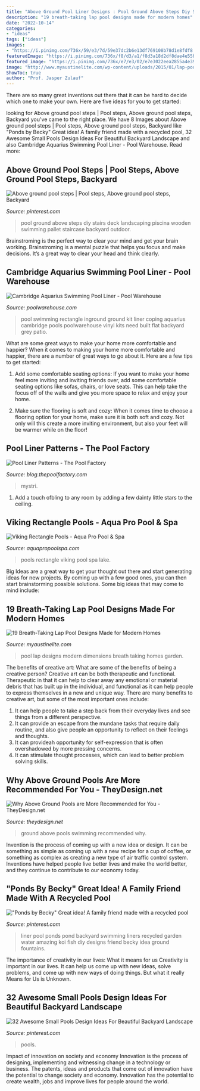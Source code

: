 ```yaml
---
title: "Above Ground Pool Liner Designs : Pool Ground Above Steps Diy Stairs Deck Landscaping Piscina Wooden Swimming Pallet Staircase Backyard Outdoor"
description: "19 breath-taking lap pool designs made for modern homes"
date: "2022-10-14"
categories:
- "ideas"
tags: ["ideas"]
images:
- "https://i.pinimg.com/736x/59/e3/7d/59e37dc2b6e13df769108b78d1e8fdf8.jpg"
featuredImage: "https://i.pinimg.com/736x/f8/d3/a1/f8d3a18d2df8dae4e55b6c61976282b8--pond-ideas-backyard-ideas.jpg"
featured_image: "https://i.pinimg.com/736x/e7/e3/02/e7e3022eea2855a4e3987d20f045c488.jpg"
image: "http://www.myaustinelite.com/wp-content/uploads/2015/01/lap-pool-designs-with-patio.jpg"
ShowToc: true
author: "Prof. Jasper Zulauf"
---
```



There are so many great inventions out there that it can be hard to decide which one to make your own. Here are five ideas for you to get started: 

	

		
looking for Above ground pool steps | Pool steps, Above ground pool steps, Backyard you've came to the right place. We have 8 Images about Above ground pool steps | Pool steps, Above ground pool steps, Backyard like &quot;Ponds by Becky&quot; Great idea! A family friend made with a recycled pool, 32 Awesome Small Pools Design Ideas For Beautiful Backyard Landscape and also Cambridge Aquarius Swimming Pool Liner - Pool Warehouse. Read more:
		
    
## Above Ground Pool Steps | Pool Steps, Above Ground Pool Steps, Backyard

<img loading=lazy src="https://i.pinimg.com/736x/e7/e3/02/e7e3022eea2855a4e3987d20f045c488.jpg" onerror="this.onerror=null;this.src='https://tse3.mm.bing.net/th?id=OIP.lNNbvcmB9IMpGe3fKwjemQHaJ3&amp;pid=15.1';" alt="Above ground pool steps | Pool steps, Above ground pool steps, Backyard">

_Source: pinterest.com_

>pool ground above steps diy stairs deck landscaping piscina wooden swimming pallet staircase backyard outdoor. 

	

Brainstroming is the perfect way to clear your mind and get your brain working. Brainstroming is a mental puzzle that helps you focus and make decisions. It’s a great way to clear your head and think clearly.

    
## Cambridge Aquarius Swimming Pool Liner - Pool Warehouse

<img loading=lazy src="https://poolwarehouse.com/wp-content/uploads/2018/06/inground-swimming-pool-abercrombie-family-03-1100x667.jpg?_t=1532909242" onerror="this.onerror=null;this.src='https://tse2.mm.bing.net/th?id=OIP.O1U_5HGm6X0GrLUlM0f8IwHaEf&amp;pid=15.1';" alt="Cambridge Aquarius Swimming Pool Liner - Pool Warehouse">

_Source: poolwarehouse.com_

>pool swimming rectangle inground ground kit liner coping aquarius cambridge pools poolwarehouse vinyl kits need built flat backyard grey patio. 

	

What are some great ways to make your home more comfortable and happier?
When it comes to making your home more comfortable and happier, there are a number of great ways to go about it. Here are a few tips to get started:
1. Add some comfortable seating options: If you want to make your home feel more inviting and inviting friends over, add some comfortable seating options like sofas, chairs, or love seats. This can help take the focus off of the walls and give you more space to relax and enjoy your home.

2. Make sure the flooring is soft and cozy: When it comes time to choose a flooring option for your home, make sure it is both soft and cozy. Not only will this create a more inviting environment, but also your feet will be warmer while on the floor!


    
## Pool Liner Patterns - The Pool Factory

<img loading=lazy src="https://blog-media.thepoolfactory.com/blog/wp-content/uploads/2016/11/pool-liner-mystri-gold-6-1024x768.jpg" onerror="this.onerror=null;this.src='https://tse4.mm.bing.net/th?id=OIP.5Wg7JlhSjmWZediE07dX2wHaFj&amp;pid=15.1';" alt="Pool Liner Patterns - The Pool Factory">

_Source: blog.thepoolfactory.com_

>mystri. 

	

1. Add a touch ofbling to any room by adding a few dainty little stars to the ceiling.

    
## Viking Rectangle Pools - Aqua Pro Pool &amp; Spa

<img loading=lazy src="https://aquapropoolspa.com/wp-content/uploads/2016/09/800x600-viking-pools-rectangle-Lake-Shore-12c.jpg" onerror="this.onerror=null;this.src='https://tse1.mm.bing.net/th?id=OIP.0xSEgHDH9Nro_t_2zfhtrQHaFj&amp;pid=15.1';" alt="Viking Rectangle Pools - Aqua Pro Pool &amp; Spa">

_Source: aquapropoolspa.com_

>pools rectangle viking pool spa lake. 

	

Big Ideas are a great way to get your thought out there and start generating ideas for new projects. By coming up with a few good ones, you can then start brainstorming possible solutions. Some big ideas that may come to mind include: 

    
## 19 Breath-Taking Lap Pool Designs Made For Modern Homes

<img loading=lazy src="http://www.myaustinelite.com/wp-content/uploads/2015/01/lap-pool-designs-with-patio.jpg" onerror="this.onerror=null;this.src='https://tse4.mm.bing.net/th?id=OIP.1tKRLM2oWW5Zjdj8zIoniAHaFj&amp;pid=15.1';" alt="19 Breath-Taking Lap Pool Designs Made for Modern Homes">

_Source: myaustinelite.com_

>pool lap designs modern dimensions breath taking homes garden. 

	

The benefits of creative art: What are some of the benefits of being a creative person?
Creative art can be both therapeutic and functional. Therapeutic in that it can help to clear away any emotional or material debris that has built up in the individual, and functional as it can help people to express themselves in a new and unique way. There are many benefits to creative art, but some of the most important ones include: 
1. It can help people to take a step back from their everyday lives and see things from a different perspective.
2. It can provide an escape from the mundane tasks that require daily routine, and also give people an opportunity to reflect on their feelings and thoughts. 
3. It can provideah opportunity for self-expression that is often overshadowed by more pressing concerns. 
4. It can stimulate thought processes, which can lead to better problem solving skills.

    
## Why Above Ground Pools Are More Recommended For You - TheyDesign.net

<img loading=lazy src="http://theydesign.net/wp-content/uploads/2017/07/above-ground-swimming-pools-lakeland-fl-unique-pools-spas-intended-for-above-ground-pools-why-above-ground-pools-are-more-recommended-for-you-e1499324647749.jpg" onerror="this.onerror=null;this.src='https://tse1.mm.bing.net/th?id=OIP.R9tku2lgiNAo7moh8SnigAHaFj&amp;pid=15.1';" alt="Why Above Ground Pools are More Recommended for You - TheyDesign.net">

_Source: theydesign.net_

>ground above pools swimming recommended why. 

	

Invention is the process of coming up with a new idea or design. It can be something as simple as coming up with a new recipe for a cup of coffee, or something as complex as creating a new type of air traffic control system. Inventions have helped people live better lives and make the world better, and they continue to contribute to our economy today.

    
## &quot;Ponds By Becky&quot; Great Idea! A Family Friend Made With A Recycled Pool

<img loading=lazy src="https://i.pinimg.com/736x/f8/d3/a1/f8d3a18d2df8dae4e55b6c61976282b8--pond-ideas-backyard-ideas.jpg" onerror="this.onerror=null;this.src='https://tse2.mm.bing.net/th?id=OIP.DRJUKFN8cdyBiywtwe-pXgHaFj&amp;pid=15.1';" alt="&quot;Ponds by Becky&quot; Great idea! A family friend made with a recycled pool">

_Source: pinterest.com_

>liner pool ponds pond backyard swimming liners recycled garden water amazing koi fish diy designs friend becky idea ground fountains. 

	

The importance of creativity in our lives: What it means for us
Creativity is important in our lives. It can help us come up with new ideas, solve problems, and come up with new ways of doing things. But what it really Means for Us is Unknown.

    
## 32 Awesome Small Pools Design Ideas For Beautiful Backyard Landscape

<img loading=lazy src="https://i.pinimg.com/736x/59/e3/7d/59e37dc2b6e13df769108b78d1e8fdf8.jpg" onerror="this.onerror=null;this.src='https://tse4.mm.bing.net/th?id=OIP.s-9KGHEBFxjEFcdnoFYaRgHaHa&amp;pid=15.1';" alt="32 Awesome Small Pools Design Ideas For Beautiful Backyard Landscape">

_Source: pinterest.com_

>pools. 

	

Impact of innovation on society and economy
Innovation is the process of designing, implementing and witnessing change in a technology or business. The patents, ideas and products that come out of innovation have the potential to change society and economy. Innovation has the potential to create wealth, jobs and improve lives for people around the world.

